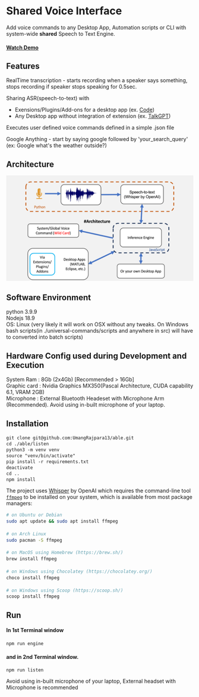<div align="left">

# Shared Voice Interface #
Add voice commands to any Desktop App, Automation scripts or CLI with system-wide **shared** Speech to Text Engine.​
</div >


#### [Watch Demo](https://youtu.be/WQbUCbn8PN0)


## Features ##

RealTime transcription - starts recording when a speaker says something, stops recording if speaker stops speaking for 0.5sec.  

Sharing ASR(speech-to-text) with  

  - Exensions/Plugins/Add-ons for a desktop app (ex. [Code](https://github.com/UmangRajpara13/Code))    
  - Any Desktop app without integration of extension (ex. [TalkGPT](https://github.com/UmangRajpara13/TalkGPT))    

Executes user defined voice commands defined in a simple .json file  

Google Anything - start by saying google followed by 'your_search_query' (ex: Google what's the weather outside?)

## Architecture ##

<p align="center">
  <a aria-label="Arrow logo" href="">
    <img src="./assets/able_architecture.png">
  </a>
</p>  

## Software Environment ##

  python 3.9.9  
  Nodejs 18.9  
  OS: Linux (very likely it will work on OSX without any tweaks. On Windows bash scripts(in ./universal-commands/scripts and anywhere in src) will have to converted into batch scripts)  

## Hardware Config used during Development and Execution ##

System Ram : 8Gb (2x4Gb) [Recommended > 16Gb]  
Graphic card : Nvidia Graphics MX350(Pascal Architecture, CUDA capability 6.1, VRAM 2GB)  
Microphone : External Bluetooth Headeset with Microphone Arm (Recommended). Avoid using in-built microphone of your laptop.  




## Installation ##



    git clone git@github.com:UmangRajpara13/able.git
    cd ./able/listen
    python3 -m venv venv
    source "venv/bin/activate"
    pip install -r requirements.txt
    deactivate
    cd ..
    npm install

The project uses [Whisper](https://github.com/openai/whisper) by OpenAI which requires the command-line tool [`ffmpeg`](https://ffmpeg.org/) to be installed on your system, which is available from most package managers:

```bash
# on Ubuntu or Debian
sudo apt update && sudo apt install ffmpeg

# on Arch Linux
sudo pacman -S ffmpeg

# on MacOS using Homebrew (https://brew.sh/)
brew install ffmpeg

# on Windows using Chocolatey (https://chocolatey.org/)
choco install ffmpeg

# on Windows using Scoop (https://scoop.sh/)
scoop install ffmpeg
```

## Run ##   


#### In 1st Terminal window  

    npm run engine

#### and in 2nd Terminal window.

    npm run listen


Avoid using in-built microphone of your laptop, External headset with Microphone is recommended

